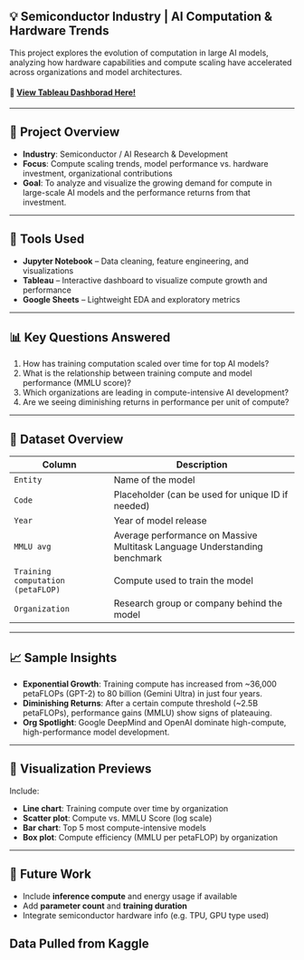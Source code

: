 ## 💡 Semiconductor Industry | AI Computation & Hardware Trends

This project explores the evolution of computation in large AI models, analyzing how hardware capabilities and compute scaling have accelerated across organizations and model architectures.

#### 🔗 [View Tableau Dashborad Here!](https://public.tableau.com/views/BriefoverviewofAIcomputegrowth/Dashboard1?:language=en-US&:sid=&:redirect=auth&:display_count=n&:origin=viz_share_link)
---

## 🧭 Project Overview

- **Industry**: Semiconductor / AI Research & Development  
- **Focus**: Compute scaling trends, model performance vs. hardware investment, organizational contributions  
- **Goal**: To analyze and visualize the growing demand for compute in large-scale AI models and the performance returns from that investment.

---

## 🧰 Tools Used

- **Jupyter Notebook** – Data cleaning, feature engineering, and visualizations
- **Tableau** – Interactive dashboard to visualize compute growth and performance
- **Google Sheets** – Lightweight EDA and exploratory metrics

---

## 📊 Key Questions Answered

1. How has training computation scaled over time for top AI models?
2. What is the relationship between training compute and model performance (MMLU score)?
3. Which organizations are leading in compute-intensive AI development?
4. Are we seeing diminishing returns in performance per unit of compute?

---

## 📂 Dataset Overview

| Column | Description |
|--------|-------------|
| `Entity` | Name of the model |
| `Code` | Placeholder (can be used for unique ID if needed) |
| `Year` | Year of model release |
| `MMLU avg` | Average performance on Massive Multitask Language Understanding benchmark |
| `Training computation (petaFLOP)` | Compute used to train the model |
| `Organization` | Research group or company behind the model |

---

## 📈 Sample Insights

- **Exponential Growth**: Training compute has increased from ~36,000 petaFLOPs (GPT-2) to 80 billion (Gemini Ultra) in just four years.
- **Diminishing Returns**: After a certain compute threshold (~2.5B petaFLOPs), performance gains (MMLU) show signs of plateauing.
- **Org Spotlight**: Google DeepMind and OpenAI dominate high-compute, high-performance model development.

---

## 🧠 Visualization Previews

Include:
- **Line chart**: Training compute over time by organization
- **Scatter plot**: Compute vs. MMLU Score (log scale)
- **Bar chart**: Top 5 most compute-intensive models
- **Box plot**: Compute efficiency (MMLU per petaFLOP) by organization

---

## 🚀 Future Work

- Include **inference compute** and energy usage if available
- Add **parameter count** and **training duration**
- Integrate semiconductor hardware info (e.g. TPU, GPU type used)



## Data Pulled from Kaggle
